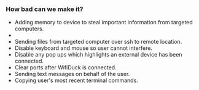 ### How bad can we make it?
- Adding memory to device to steal important information from targeted computers.
- 
- Sending files from targeted computer over ssh to remote location.
- Disable keyboard and mouse so user cannot interfere.
- Disable any pop ups which highlights an external device has been connected.
- Clear ports after WifiDuck is connected.
- Sending text messages on behalf of the user.
- Copying user's most recent terminal commands.

